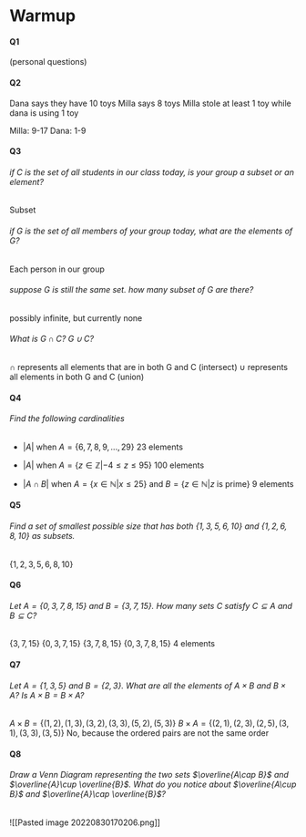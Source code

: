 # Warmup 
#### Q1
(personal questions)

#### Q2
Dana says they have 10 toys
Milla says 8 toys
Milla stole at least 1 toy while dana is using 1 toy

Milla: 9-17
Dana: 1-9

#### Q3
###### if $C$ is the set of all students in our class today, is your group a subset or an element?

Subset

###### if $G$ is the set of all members of your group today, what are the elements of $G$?

Each person in our group

###### suppose $G$ is still the same set. how many subset of G are there?

possibly infinite, but currently none

###### What is $G\cap C$? $G\cup C$?
$\cap$ represents all elements that are in both G and C (intersect)
$\cup$ represents all elements in both G and C (union)

#### Q4
###### Find the following cardinalities
- $|A|$ when $A=\{6,7,8,9,...,29\}$
23 elements

- $|A|$ when $A=\{z\in \mathbb{Z}|-4\leq z\leq 95 \}$
100 elements

- $|A\cap B|$ when $A=\{x\in \mathbb{N} |x\leq 25\}$ and $B=\{z\in \mathbb{N}|z$ is prime$\}$
9 elements


#### Q5
###### Find a set of smallest possible size that has both $\{1,3,5,6,10\}$ and $\{1,2,6,8,10\}$ as subsets.
$\{1,2,3,5,6,8,10\}$

#### Q6
###### Let $A=\{0,3,7,8,15\}$ and $B=\{3,7,15\}$. How many sets $C$ satisfy $C\subseteq A$ and $B\subseteq C$?
$\{3,7,15\}$
$\{0,3,7,15\}$
$\{3,7,8,15\}$
$\{0,3,7,8,15\}$
4 elements

#### Q7
###### Let $A=\{1,3,5\}$ and $B=\{2,3\}$. What are all the elements of $A\times B$ and $B\times A$? Is $A\times B=B\times A$?
$A\times B=\{(1,2),(1,3),(3,2),(3,3),(5,2),(5,3)\}$
$B\times A=\{(2,1),(2,3),(2,5),(3,1),(3,3),(3,5)\}$
No, because the ordered pairs are not the same order

#### Q8
###### Draw a Venn Diagram representing the two sets $\overline{A\cap B}$ and $\overline{A}\cup \overline{B}$. What do you notice about $\overline{A\cup B}$ and $\overline{A}\cap \overline{B}$?
![[Pasted image 20220830170206.png]]

